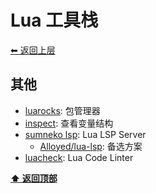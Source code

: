 <a name="top"></a>
# Lua 工具栈

[⬅︎ 返回上层](../#lua)

## 其他

- [luarocks](https://github.com/luarocks/luarocks): 包管理器
- [inspect](https://github.com/kikito/inspect.lua): 查看变量结构
- [sumneko lsp](https://github.com/sumneko/lua-language-server): Lua LSP Server
  - [Alloyed/lua-lsp](https://github.com/Alloyed/lua-lsp): 备选方案
- [luacheck](https://github.com/mpeterv/luacheck): Lua Code Linter

**[⬆ 返回顶部](#top)**
